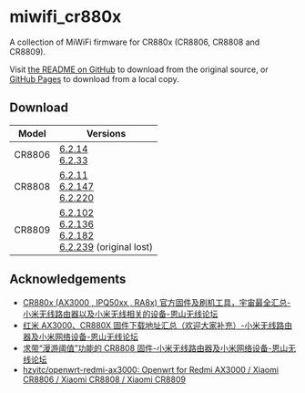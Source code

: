 # miwifi_cr880x

A collection of MiWiFi firmware for CR880x (CR8806, CR8808 and CR8809).

Visit [the README on GitHub](https://github.com/WaterLemons2k/miwifi_cr880x#download) to download from the original source, or
[GitHub Pages](https://waterlemons2k.github.io/miwifi_cr880x/#download) to download from a local copy.

## Download

| Model  | Versions                                                         |
| ------ | ---------------------------------------------------------------- |
| CR8806 | [6.2.14]<br>[6.2.33]                                             |
| CR8808 | [6.2.11]<br>[6.2.147]<br>[6.2.220]                               |
| CR8809 | [6.2.102]<br>[6.2.136]<br>[6.2.182]<br>[6.2.239] (original lost) |

[6.2.14]: https://cdn.cnbj1.fds.api.mi-img.com/xiaoqiang/rom/cr8806/miwifi_cr8806_firmware_fe70b_6.2.14.bin
[6.2.33]: https://cdn.cnbj1.fds.api.mi-img.com/xiaoqiang/rom/cr8806/miwifi_cr8806_firmware_4622b_6.2.33.bin
[6.2.11]: https://cdn.cnbj1.fds.api.mi-img.com/xiaoqiang/rom/cr8808/miwifi_cr8808_firmware_9d216_6.2.11.bin
[6.2.147]: https://cdn.cnbj1.fds.api.mi-img.com/xiaoqiang/rom/cr8808/miwifi_cr8808_firmware_0fbd7_6.2.147.bin
[6.2.220]: https://cdn.cnbj1.fds.api.mi-img.com/xiaoqiang/rom/cr8808/miwifi_cr8808_firmware_a3144_6.2.220.bin
[6.2.102]: https://cdn.cnbj1.fds.api.mi-img.com/xiaoqiang/rom/cr8809/miwifi_cr8809_firmware_b814a_6.2.102.bin
[6.2.136]: https://cdn.cnbj1.fds.api.mi-img.com/xiaoqiang/rom/cr8809/miwifi_cr8809_firmware_46dab_6.2.136.bin
[6.2.182]: https://cdn.cnbj1.fds.api.mi-img.com/xiaoqiang/rom/cr8809/miwifi_cr8809_firmware_6f067_6.2.182_ispver-6.0.10.bin
[6.2.239]: rom/cr8809/miwifi_cr8809_firmware_6.2.239_ispver.bin

## Acknowledgements

- [CR880x (AX3000 , IPQ50xx , RA8x) 官方固件及刷机工具，宇宙最全汇总-小米无线路由器以及小米无线相关的设备-恩山无线论坛](https://www.right.com.cn/forum/thread-8292516-1-1.html)
- [红米 AX3000、CR880X 固件下载地址汇总（欢迎大家补充）-小米无线路由器及小米网络设备-恩山无线论坛](https://www.right.com.cn/forum/thread-8279844-1-1.html)
- [求带“漫游阈值”功能的 CR8808 固件-小米无线路由器及小米网络设备-恩山无线论坛](https://www.right.com.cn/forum/thread-8307851-1-1.html)
- [hzyitc/openwrt-redmi-ax3000: Openwrt for Redmi AX3000 / Xiaomi CR8806 / Xiaomi CR8808 / Xiaomi CR8809](https://github.com/hzyitc/openwrt-redmi-ax3000#get-uart-access)
